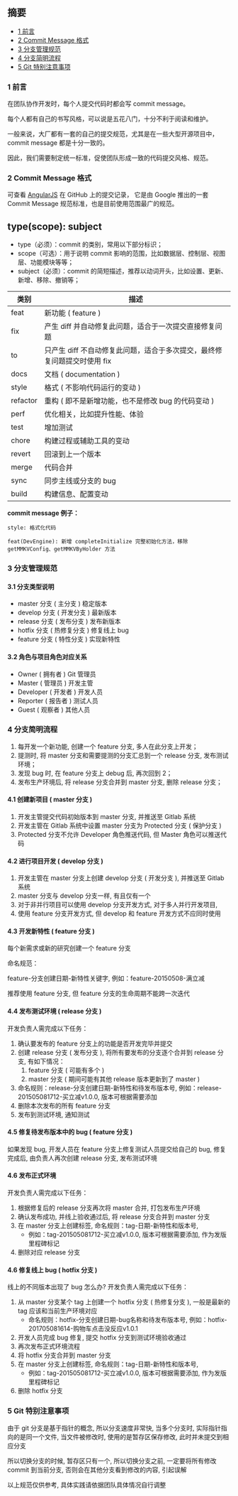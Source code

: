 
## 摘要

* [1 前言](#1-前言)
* [2 Commit Message 格式](#2-commit-message-格式)
* [3 分支管理规范](#3-分支管理规范)
* [4 分支简明流程](#4-分支简明流程)
* [5 Git 特别注意事项](#5-Git-特别注意事项)


### 1 前言

在团队协作开发时，每个人提交代码时都会写 commit message。

每个人都有自己的书写风格，可以说是五花八门，十分不利于阅读和维护。

一般来说，大厂都有一套的自己的提交规范，尤其是在一些大型开源项目中，commit message 都是十分一致的。

因此，我们需要制定统一标准，促使团队形成一致的代码提交风格、规范。


### 2 Commit Message 格式

可查看 [AngularJS](https://github.com/angular/angular/commits/master) 在 GitHub 上的提交记录，
它是由 Google 推出的一套 Commit Message 规范标准，也是目前使用范围最广的规范。

## type(scope): subject

* type（必须）：commit 的类别，常用以下部分标识；
* scope（可选）：用于说明 commit 影响的范围，比如数据层、控制层、视图层、功能模块等等；
* subject（必须）：commit 的简短描述，推荐以动词开头，比如设置、更新、新增、移除、撤销等；

| 类别       | 描述                                                            |
| --------- | -------------------------------------------------------------- |
| feat      | 新功能 ( feature )                                              |
| fix       | 产生 diff 并自动修复此问题，适合于一次提交直接修复问题                  |
| to        | 只产生 diff 不自动修复此问题，适合于多次提交，最终修复问题提交时使用 fix   |
| docs      | 文档 ( documentation )                                          |
| style     | 格式 ( 不影响代码运行的变动 )                                       |
| refactor  | 重构 ( 即不是新增功能，也不是修改 bug 的代码变动 )                     |
| perf      | 优化相关，比如提升性能、体验                                         |
| test      | 增加测试                                                         |
| chore     | 构建过程或辅助工具的变动                                            |
| revert    | 回滚到上一个版本                                                   |
| merge     | 代码合并                                                         |
| sync      | 同步主线或分支的 bug                                               |
| build     | 构建信息、配置变动                                                 |

**commit message 例子：**

`style: 格式化代码`

`feat(DevEngine): 新增 completeInitialize 完整初始化方法，移除 getMMKVConfig、getMMKVByHolder 方法`


### 3 分支管理规范

#### 3.1 分支类型说明

* master 分支 ( 主分支 ) 稳定版本
* develop 分支 ( 开发分支 ) 最新版本
* release 分支 ( 发布分支 ) 发布新版本
* hotfix 分支 ( 热修复分支 ) 修复线上 bug
* feature 分支 ( 特性分支 ) 实现新特性

#### 3.2 角色与项目角色对应关系

* Owner ( 拥有者 ) Git 管理员
* Master ( 管理员 ) 开发主管
* Developer ( 开发者 ) 开发人员
* Reporter ( 报告者 ) 测试人员
* Guest ( 观察者 ) 其他人员


### 4 分支简明流程

1. 每开发一个新功能, 创建一个 feature 分支, 多人在此分支上开发；
2. 提测时, 将 master 分支和需要提测的分支汇总到一个 release 分支, 发布测试环境；
3. 发现 bug 时, 在 feature 分支上 debug 后, 再次回到 2；
4. 发布生产环境后, 将 release 分支合并到 master 分支, 删除 release 分支；

#### 4.1 创建新项目 ( master 分支 )

1. 开发主管提交代码初始版本到 master 分支, 并推送至 Gitlab 系统
2. 开发主管在 Gitlab 系统中设置 master 分支为 Protected 分支 ( 保护分支 )
3. Protected 分支不允许 Developer 角色推送代码, 但 Master 角色可以推送代码

#### 4.2 进行项目开发 ( develop 分支 )

1. 开发主管在 master 分支上创建 develop 分支 ( 开发分支 ), 并推送至 Gitlab 系统
2. master 分支与 develop 分支一样, 有且仅有一个
3. 对于非并行项目可以使用 develop 分支开发方式, 对于多人并行开发项目,
4. 使用 feature 分支开发方式, 但 develop 和 feature 开发方式不应同时使用

#### 4.3 开发新特性 ( feature 分支 )

每个新需求或新的研究创建一个 feature 分支

命名规范：

feature-分支创建日期-新特性关键字, 例如：feature-20150508-满立减

推荐使用 feature 分支, 但 feature 分支的生命周期不能跨一次迭代

#### 4.4 发布测试环境 ( release 分支 )

开发负责人需完成以下任务：

1. 确认要发布的 feature 分支上的功能是否开发完毕并提交
2. 创建 release 分支 ( 发布分支 ), 将所有要发布的分支逐个合并到 release 分支, 有如下情况：
    1. feature 分支 ( 可能有多个 )
    2. master 分支 ( 期间可能有其他 release 版本更新到了 master )
3. 命名规则：release-分支创建日期-新特性和待发布版本号, 例如：release-201505081712-买立减v1.0.0, 版本可根据需要添加
4. 删除本次发布的所有 feature 分支
5. 发布到测试环境, 通知测试

#### 4.5 修复待发布版本中的 bug ( feature 分支 )

如果发现 bug, 开发人员在 feature 分支上修复测试人员提交给自己的 bug, 修复完成后, 由负责人再次创建 release 分支, 发布测试环境

#### 4.6 发布正式环境

开发负责人需完成以下任务：

1. 根据修复后的 release 分支再次将 master 合并, 打包发布生产环境
2. 确认发布成功, 并线上验收通过后, 将 release 分支合并到 master 分支
3. 在 master 分支上创建标签, 命名规则：tag-日期-新特性和版本号,
    * 例如：tag-201505081712-买立减v1.0.0, 版本可根据需要添加, 作为发版里程碑标记
4. 删除对应 release 分支

#### 4.6 修复线上 bug ( hotfix 分支 )

线上的不同版本出现了 bug 怎么办? 开发负责人需完成以下任务：

1. 从 master 分支某个 tag 上创建一个 hotfix 分支 ( 热修复分支 ), 一般是最新的 tag 应该和当前生产环境对应
    * 命名规则：hotfix-分支创建日期-bug名称和待发布版本号, 例如：hotfix-201705081614-购物车点击没反应v1.0.1
2. 开发人员完成 bug 修复, 提交 hotfix 分支到测试环境验收通过
3. 再次发布正式环境流程
4. 将 hotfix 分支合并到 master 分支
5. 在 master 分支上创建标签, 命名规则：tag-日期-新特性和版本号,
    * 例如：tag-201505081712-买立减v1.0.0, 版本可根据需要添加, 作为发版里程碑标记
6. 删除 hotfix 分支


### 5 Git 特别注意事项

由于 git 分支是基于指针的概念, 所以分支速度非常快, 当多个分支时, 实际指针指向的是同一个文件,
当文件被修改时, 使用的是暂存区保存修改, 此时并未提交到相应分支

所以切换分支的时候, 暂存区只有一个, 所以切换分支之前, 一定要将所有修改 commit 到当前分支,
否则会在其他分支看到修改的内容, 引起误解


以上规范仅供参考, 具体实践请依据团队具体情况自行调整


